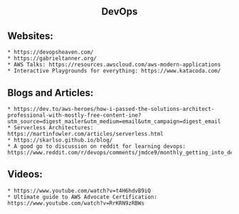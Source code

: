 <h2 align="center">DevOps</h2>

## Websites:
	* https://devopsheaven.com/
	* https://gabrieltanner.org/
	* AWS Talks: https://resources.awscloud.com/aws-modern-applications
	* Interactive Playgrounds for everything: https://www.katacoda.com/

## Blogs and Articles:
	* https://dev.to/aws-heroes/how-i-passed-the-solutions-architect-professional-with-mostly-free-content-ine?utm_source=digest_mailer&utm_medium=email&utm_campaign=digest_email
	* Serverless Architectures: https://martinfowler.com/articles/serverless.html
	* https://skarlso.github.io/blog/
	* A good go to discussion on reddit for learning devops: https://www.reddit.com/r/devops/comments/jmdce9/monthly_getting_into_devops_thread_202011/

## Videos:
	* https://www.youtube.com/watch?v=t4H6hdvB9iQ
	* Ultimate guide to AWS Advocate Certification: https://www.youtube.com/watch?v=RrKRN9zRBWs

